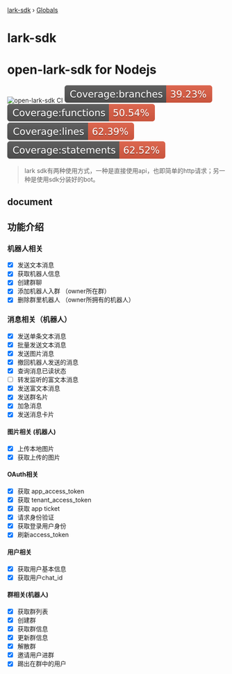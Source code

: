 [lark-sdk](README.md) › [Globals](globals.md)

# lark-sdk

# open-lark-sdk for Nodejs 
![open-lark-sdk CI](https://github.com/TbhT/lark-sdk/workflows/open-lark-sdk%20CI/badge.svg?branch=master)
![](./coverage/badge-branches.svg)
![](./coverage/badge-functions.svg)
![](./coverage/badge-lines.svg)
![](./coverage/badge-statements.svg)

>  lark sdk有两种使用方式，一种是直接使用api，也即简单的http请求；另一种是使用sdk分装好的bot。

## document
 [](documents/)

## 功能介绍

### 机器人相关

- [x] 发送文本消息
- [x] 获取机器人信息
- [x] 创建群聊
- [x] 添加机器人入群 （owner所在群）
- [x] 删除群里机器人 （owner所拥有的机器人）

### 消息相关（机器人）

- [x] 发送单条文本消息
- [x] 批量发送文本消息
- [x] 发送图片消息
- [x] 撤回机器人发送的消息
- [x] 查询消息已读状态 
- [ ] 转发监听的富文本消息
- [x] 发送富文本消息
- [x] 发送群名片
- [x] 加急消息
- [x] 发送消息卡片

#### 图片相关 (机器人)

- [x] 上传本地图片
- [x] 获取上传的图片

#### OAuth相关

- [x] 获取 app_access_token
- [x] 获取 tenant_access_token
- [x] 获取 app ticket
- [x] 请求身份验证
- [x] 获取登录用户身份
- [x] 刷新access_token

#### 用户相关

- [x] 获取用户基本信息
- [x] 获取用户chat_id

#### 群相关(机器人)

- [x] 获取群列表
- [x] 创建群
- [x] 获取群信息
- [x] 更新群信息
- [x] 解散群
- [x] 邀请用户进群
- [x] 踢出在群中的用户
